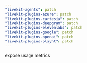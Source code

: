 ```yaml
---
"livekit-agents": patch
"livekit-plugins-azure": patch
"livekit-plugins-cartesia": patch
"livekit-plugins-deepgram": patch
"livekit-plugins-elevenlabs": patch
"livekit-plugins-google": patch
"livekit-plugins-openai": patch
"livekit-plugins-playht": patch
---
```


expose usage metrics
